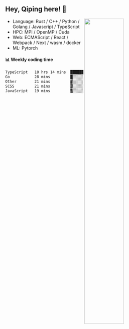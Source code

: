 

## Hey, Qiping here! :wave:

[<img align="right" width="50%" src="https://github-readme-stats.vercel.app/api?username=ppppqp&theme=dark&show_icons=true">](https://metrics.lecoq.io/ppppqp?template=classic)



-   Language: Rust / C++ / Python / Golang / Javascript / TypeScript
-   HPC: MPI / OpenMP / Cuda
-   Web: ECMAScript / React / Webpack / Next / wasm / docker
-   ML: Pytorch



#### :bar_chart: Weekly coding time

<!--START_SECTION:waka-->

```txt
TypeScript   10 hrs 14 mins  ████████████████████▓░░░░   82.29 %
Go           28 mins         █░░░░░░░░░░░░░░░░░░░░░░░░   03.85 %
Other        21 mins         ▓░░░░░░░░░░░░░░░░░░░░░░░░   02.92 %
SCSS         21 mins         ▓░░░░░░░░░░░░░░░░░░░░░░░░   02.88 %
JavaScript   19 mins         ▓░░░░░░░░░░░░░░░░░░░░░░░░   02.55 %
```

<!--END_SECTION:waka-->
